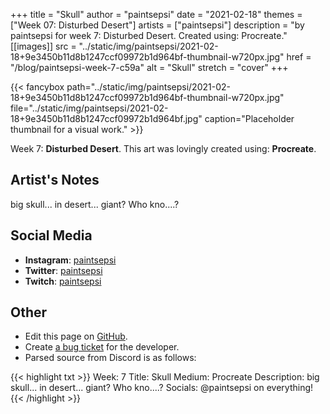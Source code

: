 +++
title =       "Skull"
author =      "paintsepsi"
date =        "2021-02-18"
themes =      ["Week 07: Disturbed Desert"]
artists =     ["paintsepsi"]
description = "by paintsepsi for week 7: Disturbed Desert. Created using: Procreate."
[[images]]
              src = "../static/img/paintsepsi/2021-02-18+9e3450b11d8b1247ccf09972b1d964bf-thumbnail-w720px.jpg"
              href = "/blog/paintsepsi-week-7-c59a"
              alt = "Skull"
              stretch = "cover"
+++


{{< fancybox path="../static/img/paintsepsi/2021-02-18+9e3450b11d8b1247ccf09972b1d964bf-thumbnail-w720px.jpg" file="../static/img/paintsepsi/2021-02-18+9e3450b11d8b1247ccf09972b1d964bf.jpg" caption="Placeholder thumbnail for a visual work." >}}


Week 7: **Disturbed Desert**. This art was lovingly created using: **Procreate**.

## Artist's Notes

big skull... in desert... giant? Who kno....?

## Social Media

- **Instagram**: <a href='https://instagram.com/paintsepsi' target='_blank'>paintsepsi</a>
- **Twitter**: <a href='https://twitter.com/paintsepsi' target='_blank'>paintsepsi</a>
- **Twitch**: <a href='https://twitch.tv/paintsepsi' target='_blank'>paintsepsi</a>

## Other

- Edit this page on [GitHub](https://github.com/teaminkling/web-refresh/edit/main/content/blog/paintsepsi-week-7-c59a.md).
- Create [a bug ticket](https://github.com/teaminkling/web-refresh/issues/new?assignees=&labels=bug&template=problem-report.md&title=) for the developer.
- Parsed source from Discord is as follows:

{{< highlight txt >}}
Week: 7
Title: Skull
Medium: Procreate
Description: big skull... in desert... giant? Who kno....?
Socials: @paintsepsi on everything!
{{< /highlight >}}